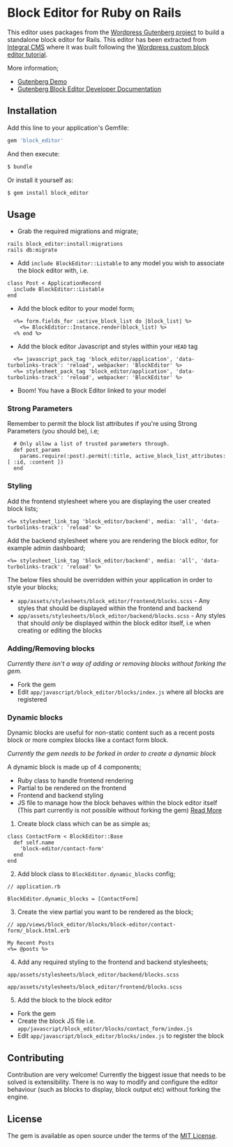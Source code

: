 # Block Editor for Ruby on Rails
This editor uses packages from the [Wordpress Gutenberg project](https://github.com/WordPress/gutenberg) to build a standalone block editor for Rails. This editor has been extracted from [Integral CMS](https://github.com/yamasolutions/integral) where it was built following the [Wordpress custom block editor tutorial](https://developer.wordpress.org/block-editor/how-to-guides/platform/custom-block-editor/).

More information;

* [Gutenberg Demo](https://wordpress.org/gutenberg/)
* [Gutenberg Block Editor Developer Documentation](https://developer.wordpress.org/block-editor/)

## Installation
Add this line to your application's Gemfile:

```ruby
gem 'block_editor'
```

And then execute:
```bash
$ bundle
```

Or install it yourself as:
```bash
$ gem install block_editor
```

## Usage

* Grab the required migrations and migrate;
```
rails block_editor:install:migrations
rails db:migrate

```
* Add `include BlockEditor::Listable` to any model you wish to associate the block editor with, i.e.

```
class Post < ApplicationRecord
  include BlockEditor::Listable
end
```
* Add the block editor to your model form;
```
  <%= form.fields_for :active_block_list do |block_list| %>
    <%= BlockEditor::Instance.render(block_list) %>
  <% end %>
```
* Add the block editor Javascript and styles within your `HEAD` tag
```
  <%= javascript_pack_tag 'block_editor/application', 'data-turbolinks-track': 'reload', webpacker: 'BlockEditor' %>
  <%= stylesheet_pack_tag 'block_editor/application', 'data-turbolinks-track': 'reload', webpacker: 'BlockEditor' %>
```
* Boom! You have a Block Editor linked to your model

### Strong Parameters
Remember to permit the block list attributes if you're using Strong Parameters (you should be), i.e;
```
  # Only allow a list of trusted parameters through.
  def post_params
    params.require(:post).permit(:title, active_block_list_attributes: [ :id, :content ])
  end
```

### Styling

Add the frontend stylesheet where you are displaying the user created block lists;
```
<%= stylesheet_link_tag 'block_editor/backend', media: 'all', 'data-turbolinks-track': 'reload' %>
```

Add the backend stylesheet where you are rendering the block editor, for example admin dashboard;
```
<%= stylesheet_link_tag 'block_editor/backend', media: 'all', 'data-turbolinks-track': 'reload' %>
```

The below files should be overridden within your application in order to style your blocks;
* `app/assets/stylesheets/block_editor/frontend/blocks.scss` - Any styles that should be displayed within the frontend and backend
* `app/assets/stylesheets/block_editor/backend/blocks.scss` - Any styles that should _only_ be displayed within the block editor itself, i.e when creating or editing the blocks


### Adding/Removing blocks
*Currently there isn't a way of adding or removing blocks without forking the gem.*

* Fork the gem
* Edit `app/javascript/block_editor/blocks/index.js` where all blocks are registered


### Dynamic blocks
Dynamic blocks are useful for non-static content such as a recent posts block or more complex blocks like a contact form block.

*Currently the gem needs to be forked in order to create a dynamic block*

A dynamic block is made up of 4 components;
* Ruby class to handle frontend rendering
* Partial to be rendered on the frontend
* Frontend and backend styling
* JS file to manage how the block behaves within the block editor itself (This part currently is not possible without forking the gem) [Read More](https://developer.wordpress.org/block-editor/how-to-guides/block-tutorial/writing-your-first-block-type)

1. Create block class which can be as simple as;
```
class ContactForm < BlockEditor::Base
  def self.name
    'block-editor/contact-form'
  end
end
```
2. Add block class to ```BlockEditor.dynamic_blocks``` config;
```
// application.rb

BlockEditor.dynamic_blocks = [ContactForm]
```
3. Create the view partial you want to be rendered as the block;
```
// app/views/block_editor/blocks/block-editor/contact-form/_block.html.erb

My Recent Posts
<%= @posts %>
```
4. Add any required styling to the frontend and backend stylesheets;

```
app/assets/stylesheets/block_editor/backend/blocks.scss
```

```
app/assets/stylesheets/block_editor/frontend/blocks.scss
```
5. Add the block to the block editor
* Fork the gem
* Create the block JS file i.e. `app/javascript/block_editor/blocks/contact_form/index.js`
* Edit `app/javascript/block_editor/blocks/index.js` to register the block

## Contributing
Contribution are very welcome! Currently the biggest issue that needs to be solved is extensibility. There is no way to modify and configure the editor behaviour (such as blocks to display, block output etc) without forking the engine.

## License
The gem is available as open source under the terms of the [MIT License](https://opensource.org/licenses/MIT).
